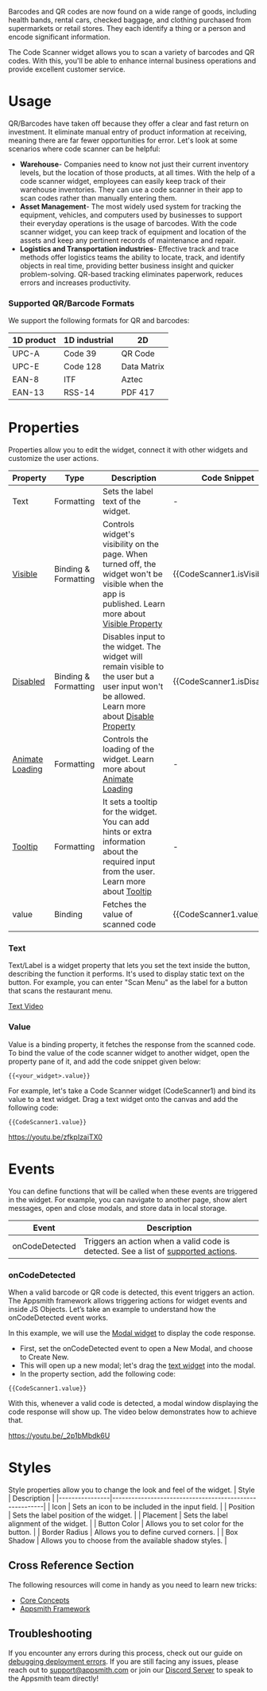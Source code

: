 
Barcodes and QR codes are now found on a wide range of goods, including health bands, rental cars, checked baggage, and clothing purchased from supermarkets or retail stores. They each identify a thing or a person and encode significant information.

The Code Scanner widget allows you to scan a variety of barcodes and QR codes. With this, you'll be able to enhance internal business operations and provide excellent customer service.



# Usage

QR/Barcodes have taken off because they offer a clear and fast return on investment. It eliminate manual entry of product information at receiving, meaning there are far fewer opportunities for error. Let's look at some scenarios where code scanner can be helpful:

* **Warehouse**- Companies need to know not just their current inventory levels, but the location of those products, at all times. With the help of a code scanner widget, employees can easily keep track of their warehouse inventories. They can use a code scanner in their app to scan codes rather than manually entering them. 
* **Asset Management**- The most widely used system for tracking the equipment, vehicles, and computers used by businesses to support their everyday operations is the usage of barcodes. With the code scanner widget, you can keep track of equipment and location of the assets and keep any pertinent records of maintenance and repair.
* **Logistics and Transportation industries**- Effective track and trace methods offer logistics teams the ability to locate, track, and identify objects in real time, providing better business insight and quicker problem-solving. QR-based tracking eliminates paperwork, reduces errors and increases productivity.

### Supported QR/Barcode Formats

We support the following formats for QR and barcodes:

| 1D product | 1D industrial | 2D          | 
|------------|---------------|-------------|
| UPC-A      | Code 39       | QR Code     |  
| UPC-E      | Code 128      | Data Matrix |  
| EAN-8      | ITF           | Aztec       |   
| EAN-13     | RSS-14        | PDF 417     |   


# Properties

Properties allow you to edit the widget, connect it with other widgets and customize the user actions.

| Property        | Type                 | Description                                                                                                         | Code Snippet                |
|-----------------|----------------------|---------------------------------------------------------------------------------------------------------------------|-----------------------------|
| Text            | Formatting           | Sets the label text of the widget.                                                                                  | -                           |
| [Visible](https://docs.appsmith.com/reference/widgets)          | Binding & Formatting | Controls widget's visibility on the page. When turned off, the widget won't be visible when the app is published. Learn more about [Visible Property](https://docs.appsmith.com/reference/widgets)   | {{CodeScanner1.isVisible}}  |
| [Disabled](https://docs.appsmith.com/reference/widgets)         | Binding & Formatting | Disables input to the widget. The widget will remain visible to the user but a user input won't be allowed. Learn more about [Disable Property](https://docs.appsmith.com/reference/widgets)      | {{CodeScanner1.isDisabled}} |
| [Animate Loading](https://docs.appsmith.com/reference/widgets)  | Formatting           | Controls the loading of the widget. Learn more about [Animate Loading](https://docs.appsmith.com/reference/widgets)                                                                                 | -                           |
| [Tooltip](https://docs.appsmith.com/reference/widgets)           | Formatting           | It sets a tooltip for the widget. You can add hints or extra information about the required input from the user. Learn more about [Tooltip](https://docs.appsmith.com/reference/widgets)    | -                           |
| value           | Binding              | Fetches the value of scanned code                                                                                   | {{CodeScanner1.value}}      |
                                                                                                                                                                               



### Text

Text/Label is a widget property that lets you set the text inside the button, describing the function it performs. It's used to display static text on the button. For example, you can enter "Scan Menu" as the label for a button that scans the restaurant menu.

[Text Video](https://youtu.be/o80-IKcXAVQ)


### Value

Value is a binding property, it fetches the response from the scanned code. To bind the value of the code scanner widget to another widget, open the property pane of it, and add the code snippet given below:

```
{{<your_widget>.value}}
```


For example, let's take a Code Scanner widget (CodeScanner1) and bind its value to a text widget. Drag a text widget onto the canvas and add the following code:

```
{{CodeScanner1.value}}
```

https://youtu.be/zfkpIzaiTX0


# Events

You can define functions that will be called when these events are triggered in the widget. For example, you can navigate to another page, show alert messages, open and close modals, and store data in local storage.

| Event          |  Description                                     |                                            
|----------------|--------------------------------------------------|
| onCodeDetected | Triggers an action when a valid code is detected. See a list of [supported actions](https://docs.appsmith.com/reference/appsmith-framework/widget-actions).|

### onCodeDetected 

When a valid barcode or QR code is detected, this event triggers an action. 
The Appsmith framework allows triggering actions for widget events and inside JS Objects. Let’s take an example to understand how the onCodeDetected event works.

  
In this example, we will use the [Modal widget](https://docs.appsmith.com/reference/widgets/modal) to display the code response.

* First, set the onCodeDetected event to open a New Modal, and choose to Create New.
* This will open up a new modal; let's drag the [text widget](https://docs.appsmith.com/reference/widgets/text) into the modal.
* In the property section, add the following code:
  
```
{{CodeScanner1.value}}
```

With this, whenever a valid code is detected, a modal window displaying the code response will show up. The video below demonstrates how to achieve that.
  
https://youtu.be/_2p1bMbdk6U


# Styles
  Style properties allow you to change the look and feel of the widget. 
  | Style          | Description                                            |
|----------------|--------------------------------------------------------|
| Icon           | Sets an icon to be included in the input field.        |
| Position       | Sets the label position of the widget.                 |
| Placement      | Sets the label alignment of the widget.                |
| Button Color   | Allows you to set color for the button.                |
|  Border Radius | Allows you to define curved corners.                   |
| Box Shadow     | Allows you to choose from the available shadow styles. |

  
## Cross Reference Section
 The following resources will come in handy as you need to learn new tricks:
* [Core Concepts](https://docs.appsmith.com/core-concepts/connecting-to-data-sources)
* [Appsmith Framework](https://docs.appsmith.com/reference/appsmith-framework)

 
 ## Troubleshooting
If you encounter any errors during this process, check out our guide on [debugging deployment errors](https://docs.appsmith.com/help-and-support/troubleshooting-guide/deployment-errors). If you are still facing any issues, please reach out to support@appsmith.com or join our [Discord Server](https://discord.com/invite/rBTTVJp) to speak to the Appsmith team directly!


